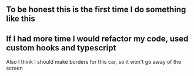 ## To be honest this is the first time I do something like this
## If I had more time I would refactor my code, used custom hooks and typescript
Also I think I should make borders for this car, so it won't go away of the screen
